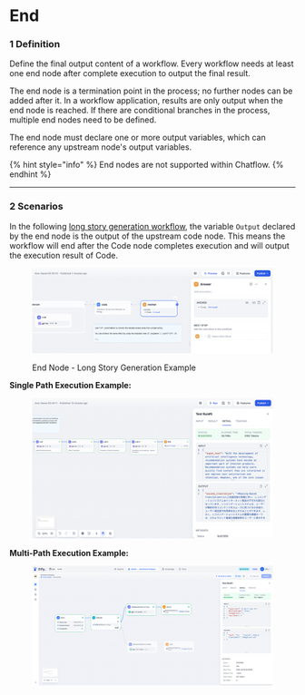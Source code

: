 # End

### 1 Definition

Define the final output content of a workflow. Every workflow needs at least one end node after complete execution to output the final result.

The end node is a termination point in the process; no further nodes can be added after it. In a workflow application, results are only output when the end node is reached. If there are conditional branches in the process, multiple end nodes need to be defined.

The end node must declare one or more output variables, which can reference any upstream node's output variables.

{% hint style="info" %}
End nodes are not supported within Chatflow.
{% endhint %}

***

### 2 Scenarios

In the following [long story generation workflow](iteration.md#example-2-long-article-iterative-generation-another-scheduling-method), the variable `Output` declared by the end node is the output of the upstream code node. This means the workflow will end after the Code node completes execution and will output the execution result of Code.

<figure><img src="../../../.gitbook/assets/end-answer.png" alt=""><figcaption><p>End Node - Long Story Generation Example</p></figcaption></figure>

**Single Path Execution Example:**

<figure><img src="../../../.gitbook/assets/single-path-execution.png" alt=""><figcaption></figcaption></figure>

**Multi-Path Execution Example:**

<figure><img src="../../../.gitbook/assets/output (1) (3).png" alt=""><figcaption></figcaption></figure>
